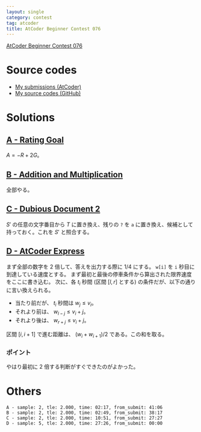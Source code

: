 ```yaml
---
layout: single
category: contest
tag: atcoder
title: AtCoder Beginner Contest 076
---
```


[AtCoder Beginner Contest 076](https://atcoder.jp/contests/abc076)

# Source codes

- [My submissions (AtCoder)](https://atcoder.jp/contests/abc076/submissions?f.User=kazunetakahashi)
- [My source codes (GitHub)](https://github.com/kazunetakahashi/atcoder/tree/master/2017/1102_ABC076)

# Solutions

## [A - Rating Goal](https://atcoder.jp/contests/abc076/tasks/abc076_a)

$A = -R + 2G$。

## [B - Addition and Multiplication](https://atcoder.jp/contests/abc076/tasks/abc076_b)

全部やる。

## [C - Dubious Document 2](https://atcoder.jp/contests/abc076/tasks/abc076_c)

$S'$ の任意の文字番目から $T$ に置き換え、残りの `?` を `a` に置き換え、候補として持っておく。これを $S'$ と照合する。

## [D - AtCoder Express](https://atcoder.jp/contests/abc076/tasks/abc076_d)

まず全部の数字を 2 倍して、答えを出力する際に 1/4 にする。
`w[i]` を `i` 秒目に到達している速度とする。
まず最初と最後の停車条件から算出された限界速度をここに書き込む。
次に、各 $t_i$ 秒間 (区間 $[l, r]$ とする) の条件だが、以下の通りに言い換えられる。

- 当たり前だが、 $t_i$ 秒間は $w_j \leq v_i$。
- それより前は、 $w_{l - j} \leq v_i + j$。
- それより後は、 $w_{r + j} \leq v_i + j$。

区間 $[i, i+1]$ で進む距離は、 $(w_i + w_{i+1})/2$ である。この和を取る。

### ポイント

やはり最初に 2 倍する判断がすぐできたのがよかった。

# Others

```
A - sample: 2, tle: 2.000, time: 02:17, from_submit: 41:06
B - sample: 2, tle: 2.000, time: 02:49, from_submit: 38:17
C - sample: 2, tle: 2.000, time: 10:51, from_submit: 27:27
D - sample: 5, tle: 2.000, time: 27:26, from_submit: 00:00
```
